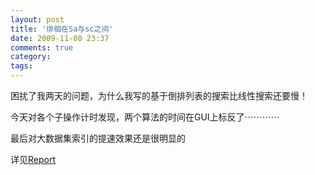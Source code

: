 ```yaml
---
layout: post
title: '徘徊在Sa与sc之间'
date: 2009-11-08 23:37
comments: true
category: 
tags:
---
```

    

困扰了我两天的问题，为什么我写的基于倒排列表的搜索比线性搜索还要慢！

今天对各个子操作计时发现，两个算法的时间在GUI上标反了⋯⋯⋯⋯

最后对大数据集索引的提速效果还是很明显的

详见[Report](http://docs.google.com/View?id=dhbwwj2z_1956c3hdgtdq)
